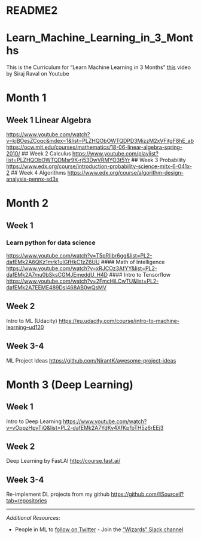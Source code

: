 # README2

# Learn_Machine_Learning_in_3_Months

This is the Curriculum for “Learn Machine Learning in 3 Months” [this](https://youtu.be/Cr6VqTRO1v0) video by Siraj Raval on Youtube

# Month 1

## Week 1 Linear Algebra

https://www.youtube.com/watch?v=kjBOesZCoqc&index=1&list=PLZHQObOWTQDPD3MizzM2xVFitgF8hE_ab https://ocw.mit.edu/courses/mathematics/18-06-linear-algebra-spring-2010/ ## Week 2 Calculus https://www.youtube.com/playlist?list=PLZHQObOWTQDMsr9K-rj53DwVRMYO3t5Yr ## Week 3 Probability https://www.edx.org/course/introduction-probability-science-mitx-6-041x-2 ## Week 4 Algorithms https://www.edx.org/course/algorithm-design-analysis-pennx-sd3x

# Month 2

## Week 1

### Learn python for data science

https://www.youtube.com/watch?v=T5pRlIbr6gg&list=PL2-dafEMk2A6QKz1mrk1uIGfHkC1zZ6UU #### Math of Intelligence https://www.youtube.com/watch?v=xRJCOz3AfYY&list=PL2-dafEMk2A7mu0bSksCGMJEmeddU_H4D #### Intro to Tensorflow https://www.youtube.com/watch?v=2FmcHiLCwTU&list=PL2-dafEMk2A7EEME489DsI468AB0wQsMV

## Week 2

Intro to ML (Udacity) https://eu.udacity.com/course/intro-to-machine-learning–ud120

## Week 3-4

ML Project Ideas https://github.com/NirantK/awesome-project-ideas

# Month 3 (Deep Learning)

## Week 1

Intro to Deep Learning https://www.youtube.com/watch?v=vOppzHpvTiQ&list=PL2-dafEMk2A7YdKv4XfKpfbTH5z6rEEj3

## Week 2

Deep Learning by Fast.AI http://course.fast.ai/

## Week 3-4

Re-implement DL projects from my github https://github.com/llSourcell?tab=repositories

---

*Additional Resources:*
- People in ML to [follow on Twitter](https://www.quora.com/Who-should-I-follow-on-Twitter-to-get-useful-and-reliable-machine-learning-information) - Join the [“Wizards” Slack channel](http://wizards.herokuapp.com/)